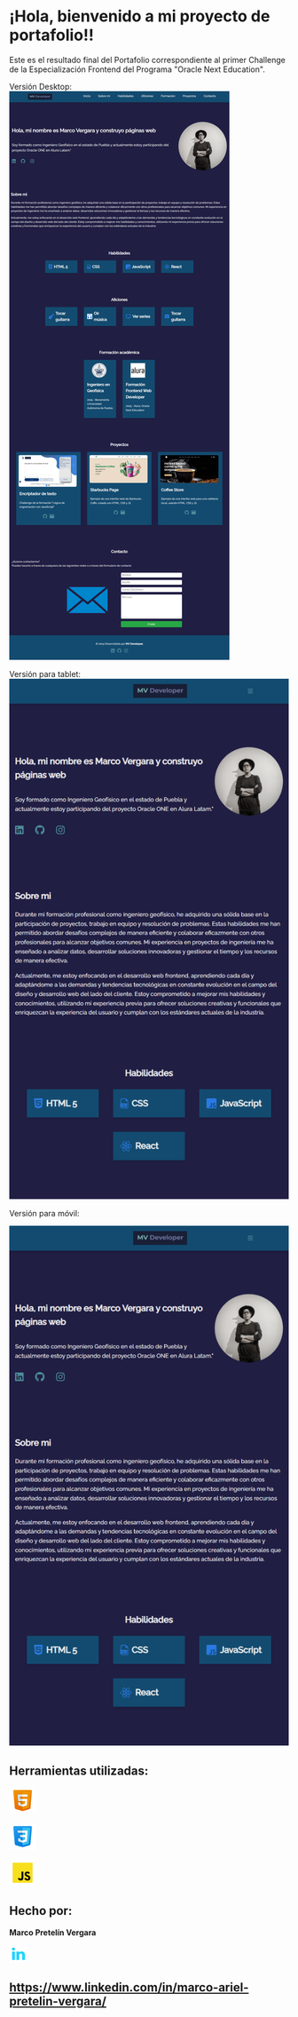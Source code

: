 # ¡Hola, bienvenido a mi proyecto de portafolio!!

Este es el resultado final del Portafolio correspondiente al primer Challenge de la Especialización Frontend del Programa "Oracle Next Education".


Versión Desktop:
![imagen](assets/screenshots/desktop-challenge.png)


Versión para tablet:
![imagen](assets/screenshots/tablet-challenge.png)

Versión para móvil:

![imagen](assets/screenshots/tablet-challenge.png)


## Herramientas utilizadas:

 ![imagen](assets/techs/html5_icon-2.png)

 ![imagen](assets/techs/css3_icon.png)

 ![imagen](assets/techs/js_icon-2.png)



## Hecho por:

**Marco Pretelín Vergara**

![imagen](assets/linkedin.png)
 ## https://www.linkedin.com/in/marco-ariel-pretelin-vergara/